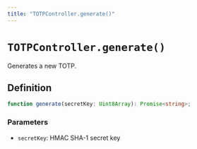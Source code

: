 ```yaml
---
title: "TOTPController.generate()"
---
```


# `TOTPController.generate()`

Generates a new TOTP.

## Definition

```ts
function generate(secretKey: Uint8Array): Promise<string>;
```

### Parameters

- `secretKey`: HMAC SHA-1 secret key
